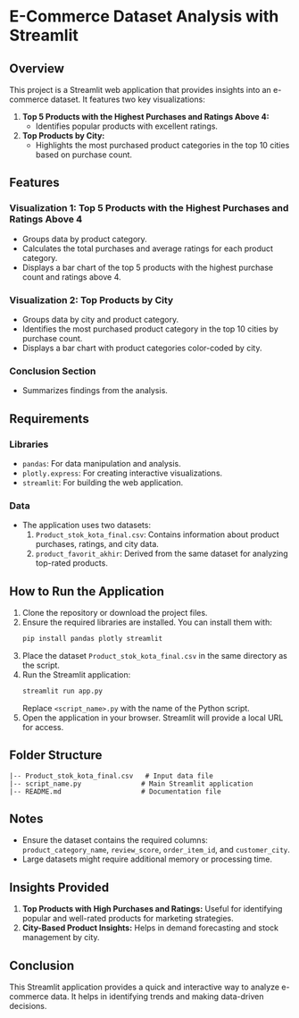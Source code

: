 # E-Commerce Dataset Analysis with Streamlit

## Overview

This project is a Streamlit web application that provides insights into an e-commerce dataset. It features two key visualizations:

1. **Top 5 Products with the Highest Purchases and Ratings Above 4:**
   - Identifies popular products with excellent ratings.
2. **Top Products by City:**
   - Highlights the most purchased product categories in the top 10 cities based on purchase count.

## Features

### Visualization 1: Top 5 Products with the Highest Purchases and Ratings Above 4

- Groups data by product category.
- Calculates the total purchases and average ratings for each product category.
- Displays a bar chart of the top 5 products with the highest purchase count and ratings above 4.

### Visualization 2: Top Products by City

- Groups data by city and product category.
- Identifies the most purchased product category in the top 10 cities by purchase count.
- Displays a bar chart with product categories color-coded by city.

### Conclusion Section

- Summarizes findings from the analysis.

## Requirements

### Libraries

- `pandas`: For data manipulation and analysis.
- `plotly.express`: For creating interactive visualizations.
- `streamlit`: For building the web application.

### Data

- The application uses two datasets:
  1. `Product_stok_kota_final.csv`: Contains information about product purchases, ratings, and city data.
  2. `product_favorit_akhir`: Derived from the same dataset for analyzing top-rated products.

## How to Run the Application

1. Clone the repository or download the project files.
2. Ensure the required libraries are installed. You can install them with:
   ```bash
   pip install pandas plotly streamlit
   ```
3. Place the dataset `Product_stok_kota_final.csv` in the same directory as the script.
4. Run the Streamlit application:
   ```bash
   streamlit run app.py
   ```
   Replace `<script_name>.py` with the name of the Python script.
5. Open the application in your browser. Streamlit will provide a local URL for access.

## Folder Structure

```
|-- Product_stok_kota_final.csv   # Input data file
|-- script_name.py               # Main Streamlit application
|-- README.md                    # Documentation file
```

## Notes

- Ensure the dataset contains the required columns: `product_category_name`, `review_score`, `order_item_id`, and `customer_city`.
- Large datasets might require additional memory or processing time.

## Insights Provided

1. **Top Products with High Purchases and Ratings:** Useful for identifying popular and well-rated products for marketing strategies.
2. **City-Based Product Insights:** Helps in demand forecasting and stock management by city.

## Conclusion

This Streamlit application provides a quick and interactive way to analyze e-commerce data. It helps in identifying trends and making data-driven decisions.
